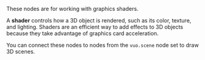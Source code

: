 These nodes are for working with graphics shaders. 

A **shader** controls how a 3D object is rendered, such as its color, texture, and lighting. Shaders are an efficient way to add effects to 3D objects because they take advantage of graphics card acceleration. 

You can connect these nodes to nodes from the `vuo.scene` node set to draw 3D scenes. 

